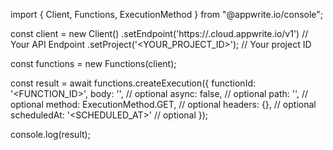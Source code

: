import { Client, Functions, ExecutionMethod } from "@appwrite.io/console";

const client = new Client()
    .setEndpoint('https://<REGION>.cloud.appwrite.io/v1') // Your API Endpoint
    .setProject('<YOUR_PROJECT_ID>'); // Your project ID

const functions = new Functions(client);

const result = await functions.createExecution({
    functionId: '<FUNCTION_ID>',
    body: '<BODY>', // optional
    async: false, // optional
    path: '<PATH>', // optional
    method: ExecutionMethod.GET, // optional
    headers: {}, // optional
    scheduledAt: '<SCHEDULED_AT>' // optional
});

console.log(result);
